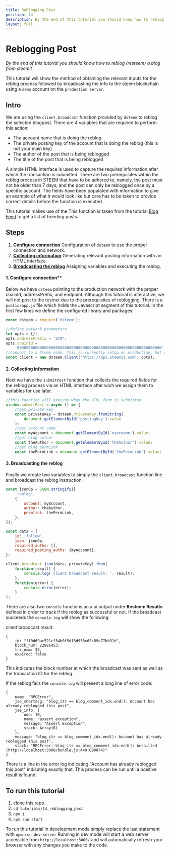 ```yaml
---
title: Reblogging Post
position: 14
description: By the end of this tutorial you should know how to reblog resteem a blog from steemit
layout: full
---
```

# Reblogging Post

_By the end of this tutorial you should know how to reblog (resteem) a blog from steemit_

This tutorial will show the method of obtaining the relevant inputs for the reblog process followed by broadcasting the info to the steem blockchain using a `demo` account on the `production server`.

## Intro

We are using the `client.broadcast` function provided by `dsteem` to reblog the selected blogpost. There are 4 variables that are required to perform this action:

*   The account name that is doing the reblog
*   The private _posting_ key of the account that is doing the reblog (this is not your main key)
*   The author of the post that is being reblogged
*   The title of the post that is being reblogged

A simple HTML interface is used to capture the required information after which the transaction is submitted. There are two prerequisites within the reblog process in STEEM that have to be adhered to, namely, the post must not be older than 7 days, and the post can only be reblogged once by a specific account. The fields have been populated with information to give an example of what it would look like but care has to be taken to provide correct details before the function is executed.

This tutorial makes use of the This function is taken from the tutorial [Blog Feed](https://github.com/steemit/devportal-tutorials-js/blob/master/tutorials/01_blog_feed/) to get a list of trending posts.

## Steps

1.  [**Configure connection**](#configure_connection) Configuration of `dsteem` to use the proper connection and network.
2.  [**Collecting information**](#collecting_information) Generating relevant posting information with an HTML interface.
3.  [**Broadcasting the reblog**](#broadcasting_the_reblog) Assigning variables and executing the reblog.

#### 1. Configure connection\*\*<a name="configure_connection"></a>

Below we have `dsteem` pointing to the production network with the proper chainId, addressPrefix, and endpoint. Although this tutorial is interactive, we will not post to the testnet due to the prerequisites of reblogging.
There is a `public/app.js` file which holds the Javascript segment of this tutorial. In the first few lines we define the configured library and packages:

```javascript
const dsteem = require('dsteem');

//define network parameters
let opts = {};
opts.addressPrefix = 'STM';
opts.chainId =
    '0000000000000000000000000000000000000000000000000000000000000000';
//connect to a Steem node. This is currently setup on production, but we recommend using a testnet like https://testnet.steem.vc
const client = new dsteem.Client('https://api.steemit.com', opts);
```

#### 2. Collecting information<a name="collecting_information"></a>

Next we have the `submitPost` function that collects the required fields for the reblog process via an HTML interface
after wich we assign them to variables for use later.

```javascript
//this function will execute when the HTML form is submitted
window.submitPost = async () => {
    //get private key
    const privateKey = dsteem.PrivateKey.fromString(
        document.getElementById('postingKey').value
    );
    //get account name
    const myAccount = document.getElementById('username').value;
    //get blog author
    const theAuthor = document.getElementById('theAuthor').value;
    //get blog permLink
    const thePermLink = document.getElementById('thePermLink').value;
```

#### 3. Broadcasting the reblog<a name="broadcasting_the_reblog"></a>

Finally we create two variables to simply the `client.broadcast` function line and broadcast the reblog instruction.

```javascript
const jsonOp = JSON.stringify([
    'reblog',
    {
        account: myAccount,
        author: theAuthor,
        permlink: thePermLink,
    },
]);

const data = {
    id: 'follow',
    json: jsonOp,
    required_auths: [],
    required_posting_auths: [myAccount],
};

client.broadcast.json(data, privateKey).then(
    function(result) {
        console.log('client broadcast result: ', result);
    },
    function(error) {
        console.error(error);
    }
);
```

There are also two `console` functions an a ui output under **Resteem Results** defined in order to track if the reblog
as successful or not. If the broadcast succeeds the `console.log` will show the following:

client broadcast result:

```
{
    id: "f10d69ac521cf34b0f5d18d938e68c89e77bb31d",
    block_num: 22886453,
    trx_num: 35,
    expired: false
}
```

This indicates the block number at which the broadcast was sent as well as the transaction ID for the reblog.

If the reblog fails the `console.log` will present a long line of error code:

```
{
    name: "RPCError",
    jse_shortmsg: "blog_itr == blog_comment_idx.end(): Account has already reblogged this post",
    jse_info: {
        ode: 10,
        name: "assert_exception",
        message: "Assert Exception",
        stack: Array(6)
    },
    message: "blog_itr == blog_comment_idx.end(): Account has already reblogged this post",
    stack: "RPCError: blog_itr == blog_comment_idx.end(): Acco…lled (http://localhost:3000/bundle.js:440:690874)"
}
```

There is a line in the error log indicating "Account has already reblogged this post" indicating exactly that. This process can be run until a positive result is found.

## To run this tutorial

1.  clone this repo
2.  `cd tutorials/14_reblogging_post`
3.  `npm i`
4.  `npm run start`

To run this tutorial in development mode simply replace the last statement with `npm run dev-server`
Running in dev mode will start a web server accessible from `http://localhost:3000/` and will automatically refresh your browser with any changes you make to the code.
